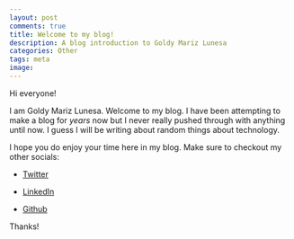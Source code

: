 ```yaml
---
layout: post
comments: true
title: Welcome to my blog!
description: A blog introduction to Goldy Mariz Lunesa
categories: Other
tags: meta
image:
---
```

Hi everyone!

I am Goldy Mariz Lunesa. Welcome to my blog. I have been attempting to make a blog for _years_ now but I never really pushed through with anything until now. I guess I will be writing about random things about technology.

I hope you do enjoy your time here in my blog. Make sure to checkout my other socials:

* [Twitter](https://twitter.com/gmlunesa)

* [LinkedIn](https://linkedin.com/gmlunesa)

* [Github](https://github.com/gmlunesa)

Thanks!
